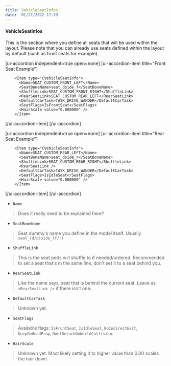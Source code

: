 ```yaml
---
title: VehicleSeatInfos
date: '01/27/2022 17:39'
---
```


#### VehicleSeatInfos
This is the section where you define all seats that will be used within the layout. Please note that you can already use seats defined within the layout by default (such as front seats for example).

[ui-accordion independent=true open=none]
[ui-accordion-item title="Front Seat Example"]
```
	<Item type="CVehicleSeatInfo">
      <Name>SEAT_CUSTOM_FRONT_LEFT</Name>
      <SeatBoneName>seat_dside_f</SeatBoneName>
      <ShuffleLink>SEAT_CUSTOM_FRONT_RIGHT</ShuffleLink>
      <RearSeatLink>SEAT_CUSTOM_REAR_LEFT</RearSeatLink>
      <DefaultCarTask>TASK_DRIVE_WANDER</DefaultCarTask>
      <SeatFlags>IsFrontSeat</SeatFlags>
      <HairScale value="0.000000" />
    </Item>
```
[/ui-accordion-item]
[/ui-accordion]

[ui-accordion independent=true open=none]
[ui-accordion-item title="Rear Seat Example"]
```
    <Item type="CVehicleSeatInfo">
      <Name>SEAT_CUSTOM_REAR_LEFT</Name>
      <SeatBoneName>seat_dside_r</SeatBoneName>
      <ShuffleLink>SEAT_CUSTOM_REAR_RIGHT</ShuffleLink>
      <RearSeatLink />
      <DefaultCarTask>TASK_DRIVE_WANDER</DefaultCarTask>
      <SeatFlags>IsIdleSeat</SeatFlags>
      <HairScale value="0.000000" />
    </Item>
```
[/ui-accordion-item]
[/ui-accordion]

* `Name`
> Does it really need to be explained here? 
* `SeatBoneName`
> Seat dummy's name you define in the model itself. Usually `seat_(d/p)side_(f/r)`
* `ShuffleLink`
> This is the seat peds will shuffle to if needed/ordered. Recommended to set a seat that's in the same line, don't set it to a seat behind you.
* `RearSeatLink`
> Like the name says, seat that is behind the current seat. Leave as `<RearSeatLink />` if there isn't one.
* `DefaultCarTask`
> Unknown yet.
* `SeatFlags`
> Available flags: `IsFrontSeat`, `IsIdleSeat`, `NoIndirectExit`, `KeepOnHeadProp`, `DontDetachOnWorldCollision`.
* `HairScale`
> Unknown yet. Most likely setting it to higher value than 0.00 scales the hair down.